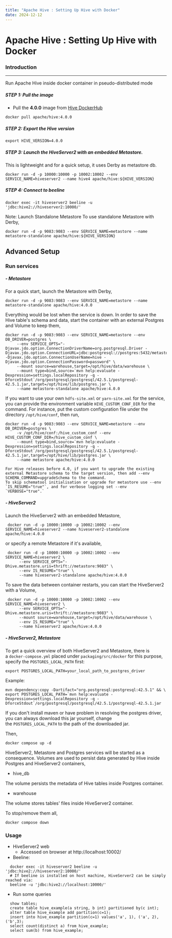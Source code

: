 ```yaml
---
title: "Apache Hive : Setting Up Hive with Docker"
date: 2024-12-12
---
```


# Apache Hive : Setting Up Hive with Docker

### Introduction

---

Run Apache Hive inside docker container in pseudo-distributed mode

##### **STEP 1: Pull the image**

* Pull the **4.0.0** image from [Hive DockerHub](https://hub.docker.com/r/apache/hive/tags)

```
docker pull apache/hive:4.0.0

```
##### **STEP 2: Export the Hive version**

```
export HIVE_VERSION=4.0.0

```
##### **STEP 3: Launch the HiveServer2 with an embedded Metastore.**

This is lightweight and for a quick setup, it uses Derby as metastore db.

```
docker run -d -p 10000:10000 -p 10002:10002 --env SERVICE_NAME=hiveserver2 --name hive4 apache/hive:${HIVE_VERSION}

```
##### **STEP 4: Connect to beeline**

```
docker exec -it hiveserver2 beeline -u 'jdbc:hive2://hiveserver2:10000/'

```
Note: Launch Standalone Metastore To use standalone Metastore with Derby,

```
docker run -d -p 9083:9083 --env SERVICE_NAME=metastore --name metastore-standalone apache/hive:${HIVE_VERSION}

```
## Advanced Setup

### Run services

##### **- Metastore**

For a quick start, launch the Metastore with Derby,

```
docker run -d -p 9083:9083 --env SERVICE_NAME=metastore --name metastore-standalone apache/hive:4.0.0

```
Everything would be lost when the service is down. In order to save the Hive table's schema and data, start the container with an external Postgres and Volume to keep them,

```
docker run -d -p 9083:9083 --env SERVICE_NAME=metastore --env DB_DRIVER=postgres \  
     --env SERVICE_OPTS="-Djavax.jdo.option.ConnectionDriverName=org.postgresql.Driver -Djavax.jdo.option.ConnectionURL=jdbc:postgresql://postgres:5432/metastore_db -Djavax.jdo.option.ConnectionUserName=hive -Djavax.jdo.option.ConnectionPassword=password" \  
     --mount source=warehouse,target=/opt/hive/data/warehouse \  
     --mount type=bind,source=`mvn help:evaluate -Dexpression=settings.localRepository -q -DforceStdout`/org/postgresql/postgresql/42.5.1/postgresql-42.5.1.jar,target=/opt/hive/lib/postgres.jar \  
     --name metastore-standalone apache/hive:4.0.0
```
If you want to use your own `hdfs-site.xml` or `yarn-site.xml` for the service, you can provide the environment variable `HIVE_CUSTOM_CONF_DIR` for the command. For instance, put the custom configuration file under the directory `/opt/hive/conf`, then run,

```
docker run -d -p 9083:9083 --env SERVICE_NAME=metastore --env DB_DRIVER=postgres \
     -v /opt/hive/conf:/hive_custom_conf --env HIVE_CUSTOM_CONF_DIR=/hive_custom_conf \
     --mount type=bind,source=`mvn help:evaluate -Dexpression=settings.localRepository -q -DforceStdout`/org/postgresql/postgresql/42.5.1/postgresql-42.5.1.jar,target=/opt/hive/lib/postgres.jar \
     --name metastore apache/hive:4.0.0  
  
For Hive releases before 4.0, if you want to upgrade the existing external Metastore schema to the target version, then add --env SCHEMA_COMMAND=upgradeSchema to the command.  
To skip schematool initialisation or upgrade for metastore use --env `IS_RESUME="true"`, and for verbose logging set --env `VERBOSE="true".`
```
##### **- HiveServer2**

Launch the HiveServer2 with an embedded Metastore,

```
 docker run -d -p 10000:10000 -p 10002:10002 --env SERVICE_NAME=hiveserver2 --name hiveserver2-standalone apache/hive:4.0.0

```
or specify a remote Metastore if it's available,

```
 docker run -d -p 10000:10000 -p 10002:10002 --env SERVICE_NAME=hiveserver2 \
      --env SERVICE_OPTS="-Dhive.metastore.uris=thrift://metastore:9083" \
      --env IS_RESUME="true" \
      --name hiveserver2-standalone apache/hive:4.0.0

```
To save the data between container restarts, you can start the HiveServer2 with a Volume,

```
 docker run -d -p 10000:10000 -p 10002:10002 --env SERVICE_NAME=hiveserver2 \
      --env SERVICE_OPTS="-Dhive.metastore.uris=thrift://metastore:9083" \
      --mount source=warehouse,target=/opt/hive/data/warehouse \
      --env IS_RESUME="true" \
      --name hiveserver2 apache/hive:4.0.0  

```
##### **- HiveServer2, Metastore**

To get a quick overview of both HiveServer2 and Metastore, there is a `docker-compose.yml` placed under `packaging/src/docker` for this purpose, specify the `POSTGRES_LOCAL_PATH` first:

```
export POSTGRES_LOCAL_PATH=your_local_path_to_postgres_driver
```
Example:

```
mvn dependency:copy -Dartifact="org.postgresql:postgresql:42.5.1" && \
export POSTGRES_LOCAL_PATH=`mvn help:evaluate -Dexpression=settings.localRepository -q -DforceStdout`/org/postgresql/postgresql/42.5.1/postgresql-42.5.1.jar 
```
If you don't install maven or have problem in resolving the postgres driver, you can always download this jar yourself, change the `POSTGRES_LOCAL_PATH` to the path of the downloaded jar.

Then,

```
docker compose up -d
```
HiveServer2, Metastore and Postgres services will be started as a consequence. Volumes are used to persist data generated by Hive inside Postgres and HiveServer2 containers,

* hive_db

The volume persists the metadata of Hive tables inside Postgres container.
* warehouse

The volume stores tables' files inside HiveServer2 container.

To stop/remove them all,

```
docker compose down
```
### Usage

* HiveServer2 web
	+ Accessed on browser at http://localhost:10002/
* Beeline:
```
  docker exec -it hiveserver2 beeline -u 'jdbc:hive2://hiveserver2:10000/'
  # If beeline is installed on host machine, HiveServer2 can be simply reached via:
  beeline -u 'jdbc:hive2://localhost:10000/'

```
* Run some queries
```
  show tables;
  create table hive_example(a string, b int) partitioned by(c int);
  alter table hive_example add partition(c=1);
  insert into hive_example partition(c=1) values('a', 1), ('a', 2),('b',3);
  select count(distinct a) from hive_example;
  select sum(b) from hive_example;

```

 

 

